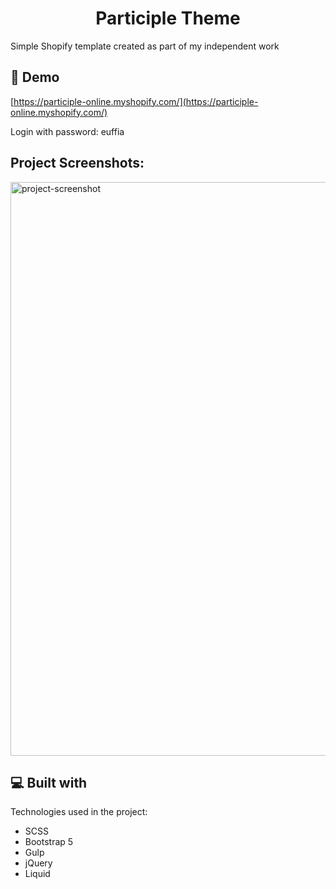 <h1 align="center" id="title">Participle Theme</h1>

<p id="description">Simple Shopify template created as part of my independent work</p>

<h2>🚀 Demo</h2>

[https://participle-online.myshopify.com/](https://participle-online.myshopify.com/)

<p>Login with password: euffia</p>

<h2>Project Screenshots:</h2>

<img src="https://camo.githubusercontent.com/dans100/participle-theme/blob/main/assets/screenshot.png" alt="project-screenshot" width="887" height="918/">


  
<h2>💻 Built with</h2>

Technologies used in the project:

*   SCSS
*   Bootstrap 5
*   Gulp
*   jQuery
*   Liquid
